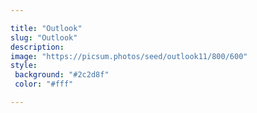```yaml
---

title: "Outlook"
slug: "Outlook"
description: 
image: "https://picsum.photos/seed/outlook11/800/600"
style:
 background: "#2c2d8f"
 color: "#fff"

---
```

